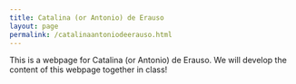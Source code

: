 ```yaml
---
title: Catalina (or Antonio) de Erauso
layout: page
permalink: /catalinaantoniodeerauso.html
---
```


This is a webpage for Catalina (or Antonio) de Erauso. We will develop the content of this webpage together in class!
